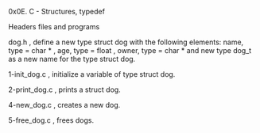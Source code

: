 0x0E. C - Structures, typedef

Headers files and programs

dog.h , define a new type struct dog with the following elements: name, type = char * , age, type = float , owner, type = char * and new type dog_t as a new name for the type struct dog.

1-init_dog.c , initialize a variable of type struct dog.

2-print_dog.c , prints a struct dog.

4-new_dog.c , creates a new dog.

5-free_dog.c , frees dogs.
